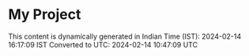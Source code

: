 # My Project

This content is dynamically generated in Indian Time (IST): 2024-02-14 16:17:09 IST
Converted to UTC: 2024-02-14 10:47:09 UTC
